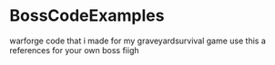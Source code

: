 # BossCodeExamples
warforge code that i made for my graveyardsurvival game use this a references for your own boss fiigh
